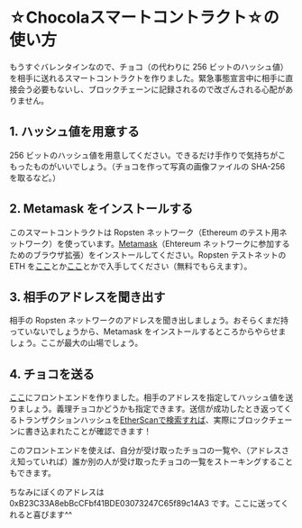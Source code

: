 # ☆Chocolaスマートコントラクト☆の使い方

もうすぐバレンタインなので、チョコ（の代わりに 256 ビットのハッシュ値）を相手に送れるスマートコントラクトを作りました。緊急事態宣言中に相手に直接会う必要もないし、ブロックチェーンに記録されるので改ざんされる心配がありません。

## 1. ハッシュ値を用意する

256 ビットのハッシュ値を用意してください。できるだけ手作りで気持ちがこもったものがいいでしょう。（チョコを作って写真の画像ファイルの SHA-256 を取るなど。）

## 2. Metamask をインストールする

このスマートコントラクトは Ropsten ネットワーク（Ethereum のテスト用ネットワーク）を使っています。[Metamask](https://metamask.io/)（Ehtereum ネットワークに参加するためのブラウザ拡張）をインストールしてください。Ropsten テストネットの ETH を[ここ](https://faucet.ropsten.be/)とか[ここ](https://faucet.dimensions.network/)とかで入手してください（無料でもらえます）。

## 3. 相手のアドレスを聞き出す

相手の Ropsten ネットワークのアドレスを聞き出しましょう。おそらくまだ持っていないでしょうから、Metamask をインストールするところからやらせましょう。ここが最大の山場でしょう。

## 4. チョコを送る

[ここ](https://xharaken.github.io/chocola/wallet/wallet.html)にフロントエンドを作りました。相手のアドレスを指定してハッシュ値を送りましょう。義理チョコかどうかも指定できます。送信が成功したとき返ってくるトランザクションハッシュを[EtherScanで検索すれば](https://ropsten.etherscan.io/)、実際にブロックチェーンに書き込まれたことが確認できます！

このフロントエンドを使えば、自分が受け取ったチョコの一覧や、（アドレスさえ知っていれば）誰か別の人が受け取ったチョコの一覧をストーキングすることもできます。

ちなみにぼくのアドレスは 0xB23C33A8ebBcCFbf41BDE03073247C65f89c14A3 です。ここに送ってくれると喜びます^^
